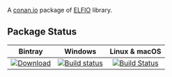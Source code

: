 A [conan.io](https://conan.io) package of [ELFIO](https://github.com/serge1/ELFIO) library.

## Package Status

| Bintray | Windows | Linux & macOS |
|:--------:|:---------:|:-----------------:|
|[ ![Download](https://api.bintray.com/packages/artalus/conan-public/elfio%3AArtalus/images/download.svg) ](https://bintray.com/artalus/conan-public/elfio%3AArtalus/_latestVersion)|[![Build status](https://ci.appveyor.com/api/projects/status/github/Artalus/conan-elfio?svg=true)](https://ci.appveyor.com/project/Artalus/conan-elfio)|[![Build Status](https://travis-ci.org/Artalus/conan-elfio.svg)](https://travis-ci.org/Artalus/conan-elfio)|
